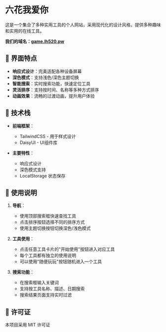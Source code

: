# 六花我爱你

这是一个集合了多种实用工具的个人网站，采用现代化的设计风格，提供多种趣味和实用的在线工具。

**我们的域名：[game.lh520.pw](https://game.lh520.pw/)**

## 🎨 界面特点

- **响应式设计**：完美适配各种设备屏幕
- **深色模式**：支持浅色/深色主题切换
- **智能搜索**：实时搜索功能，快速定位工具
- **灵活排序**：支持按时间、名称等多种方式排序
- **动画效果**：流畅的过渡动画，提升用户体验

## 🚀 技术栈

- **前端框架**：
  - TailwindCSS - 用于样式设计
  - DaisyUI - UI组件库
  
- **主要特性**：
  - 响应式设计
  - 深色模式支持
  - LocalStorage 状态保存

## 🌈 使用说明

1. **导航**：
   - 使用顶部搜索框快速查找工具
   - 点击排序按钮选择不同的排序方式
   - 使用主题切换按钮切换深色/浅色模式

2. **工具使用**：
   - 点击任意工具卡片的"开始使用"按钮进入对应工具
   - 每个工具都有独立的使用说明
   - 可以使用"随便玩玩"按钮随机进入一个工具

3. **搜索功能**：
   - 在搜索框输入关键词
   - 支持按工具名称、描述、日期搜索
   - 搜索结果页面支持实时过滤

## 📜 许可证

本项目采用 MIT 许可证 
